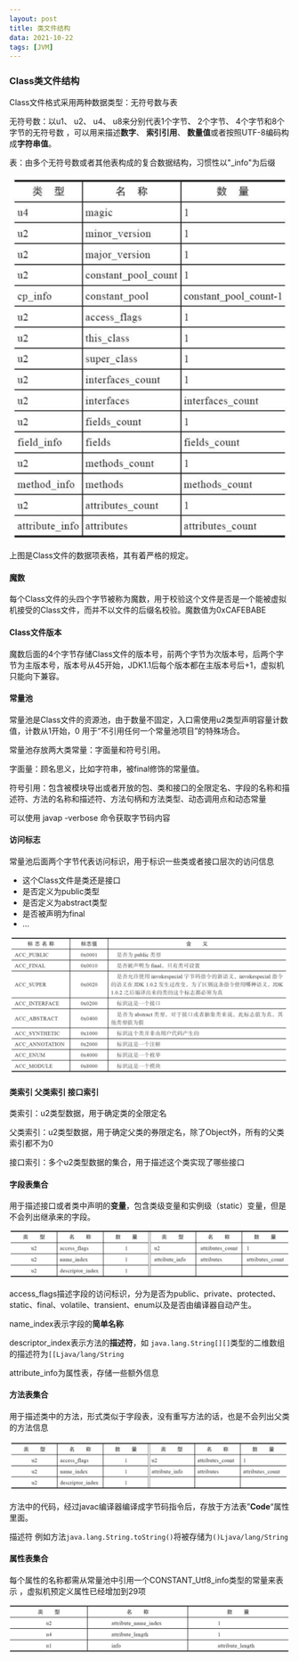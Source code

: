 ```yaml
---
layout: post
title: 类文件结构
data: 2021-10-22
tags: [JVM]
---
```


### Class类文件结构

Class文件格式采用两种数据类型：无符号数与表

无符号数：以u1、 u2、 u4、 u8来分别代表1个字节、 2个字节、 4个字节和8个字节的无符号数 ，可以用来描述**数字**、 **索引引用**、 **数量值**或者按照UTF-8编码构成**字符串值**。  

表：由多个无符号数或者其他表构成的复合数据结构，习惯性以"_info"为后缀

![](https://raw.githubusercontent.com/Mingasd/PostImg/main/20211117204628.png)

上图是Class文件的数据项表格，其有着严格的规定。

#### 魔数

每个Class文件的头四个字节被称为魔数，用于校验这个文件是否是一个能被虚拟机接受的Class文件，而并不以文件的后缀名校验。魔数值为0xCAFEBABE

#### Class文件版本

魔数后面的4个字节存储Class文件的版本号，前两个字节为次版本号，后两个字节为主版本号，版本号从45开始，JDK1.1后每个版本都在主版本号后+1，虚拟机只能向下兼容。

#### 常量池

常量池是Class文件的资源池，由于数量不固定，入口需使用u2类型声明容量计数值，计数从1开始，0 用于“不引用任何一个常量池项目”的特殊场合。

常量池存放两大类常量：字面量和符号引用。

字面量：顾名思义，比如字符串，被final修饰的常量值。

符号引用：包含被模块导出或者开放的包、类和接口的全限定名、字段的名称和描述符、方法的名称和描述符、方法句柄和方法类型、动态调用点和动态常量  

可以使用 javap -verbose 命令获取字节码内容

#### 访问标志

常量池后面两个字节代表访问标识，用于标识一些类或者接口层次的访问信息

- 这个Class文件是类还是接口
- 是否定义为public类型
- 是否定义为abstract类型
- 是否被声明为final
- ...

![](https://raw.githubusercontent.com/Mingasd/PostImg/main/20211117214957.png)

#### 类索引 父类索引 接口索引

类索引：u2类型数据，用于确定类的全限定名

父类索引：u2类型数据，用于确定父类的券限定名，除了Object外，所有的父类索引都不为0

接口索引：多个u2类型数据的集合，用于描述这个类实现了哪些接口

#### 字段表集合

用于描述接口或者类中声明的**变量**，包含类级变量和实例级（static）变量，但是不会列出继承来的字段。

![](https://raw.githubusercontent.com/Mingasd/PostImg/main/20211118133313.png)

access_flags描述字段的访问标识，分为是否为public、private、protected、static、final、volatile、transient、enum以及是否由编译器自动产生。

name_index表示字段的**简单名称**

descriptor_index表示方法的**描述符**，如 `java.lang.String[][]`类型的二维数组的描述符为`[[Ljava/lang/String`

attribute_info为属性表，存储一些额外信息

#### 方法表集合

用于描述类中的方法，形式类似于字段表，没有重写方法的话，也是不会列出父类的方法信息

![](https://raw.githubusercontent.com/Mingasd/PostImg/main/20211118134226.png)

方法中的代码，经过javac编译器编译成字节码指令后，存放于方法表”**Code**“属性里面。

描述符 例如方法`java.lang.String.toString()`将被存储为`()Ljava/lang/String`

#### 属性表集合

每个属性的名称都需从常量池中引用一个CONSTANT_Utf8_info类型的常量来表示 ，虚拟机预定义属性已经增加到29项

![](https://raw.githubusercontent.com/Mingasd/PostImg/main/20211118142321.png)



